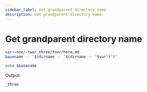 ```yaml
---
sidebar_label: Get grandparent directory name
description: Get grandparent directory name.
---
```


# Get grandparent directory name

```bash
var=-one/-two/_three/four/here.md
basename -- "$(dirname -- "$(dirname -- "$var")")"

echo $basename
```

Output:
```
_three
```